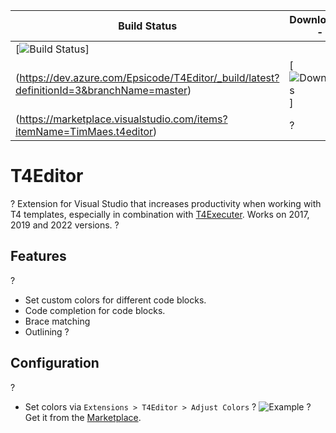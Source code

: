 |Build Status| Downloads--|
|------------|------------|
|[![Build Status](https://dev.azure.com/Epsicode/T4Editor/_apis/build/status/Tim-Maes.T4Editor%20(1)?branchName=master)]
(https://dev.azure.com/Epsicode/T4Editor/_build/latest?definitionId=3&branchName=master)|[![Downloads](https://img.shields.io/visual-studio-marketplace/d/TimMaes.t4editor)]
(https://marketplace.visualstudio.com/items?itemName=TimMaes.t4editor)|?

# T4Editor
?
Extension for Visual Studio that increases productivity when working with T4 templates, especially in combination with [T4Executer](https://marketplace.visualstudio.com/items?itemName=TimMaes.ttexecuter). Works on 2017, 2019 and 2022 versions.
?
## Features
?
- Set custom colors for different code blocks.
- Code completion for code blocks.
- Brace matching
- Outlining
?
## Configuration
?
- Set colors via `Extensions > T4Editor > Adjust Colors`
?
![Example](https://thumbs.gfycat.com/BlankAlertFrenchbulldog.webp)
?
Get it from the [Marketplace](https://marketplace.visualstudio.com/items?itemName=TimMaes.t4editor).
